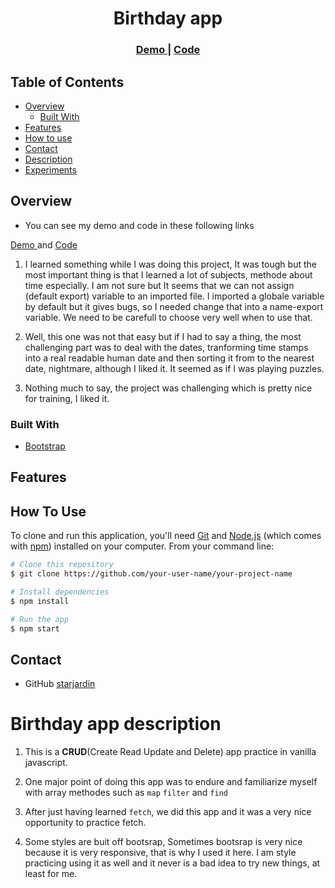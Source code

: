 <h1 align="center">Birthday app</h1>

<div align="center">
  <h3>
    <a href="https://tantley-birthday-app.netlify.app/">
      Demo
    </a>
    <span> | </span>
    <a href="https://github.com/starjardin/birthday-app">
      Code
    </a>
  </h3>
</div>

<!-- TABLE OF CONTENTS -->

## Table of Contents

-   [Overview](#overview)
    -   [Built With](#built-with)
-   [Features](#features)
-   [How to use](#how-to-use)
-   [Contact](#contact)
-   [Description](#description)
-   [Experiments](#experiments)

<!-- OVERVIEW -->

## Overview

-   You can see my demo and code in these following links 
  <a href="https://tantley-birthday-app.netlify.app/">
    Demo
  </a> and 
  <a href="https://github.com/starjardin/birthday-app">
      Code
  </a>

1. I learned something while I was doing this project, It was tough but the most important thing is that I learned a lot of subjects, methode about time especially. I am not sure but It seems that we can not assign (default export) variable to an imported file. I imported a globale variable by default but it gives bugs, so I needed change that into a name-export variable. We need to be carefull to choose very well when to use that.

1. Well, this one was not that easy but if I had to say a thing, the most challenging part was to deal with the dates, tranforming time stamps into a real readable human date and then sorting it from to the nearest date, nightmare, although I liked it. It seemed as if I was playing puzzles.

1. Nothing much to say, the project was challenging which is pretty nice for training, I liked it.

### Built With

-   [Bootstrap](https://https://getbootstrap.com/docs/4.5/getting-started/introduction/)

## Features

<!-- List the features of your application or follow the template. Don't share the figma file here :) -->

## How To Use

To clone and run this application, you'll need [Git](https://git-scm.com) and [Node.js](https://nodejs.org/en/download/) (which comes with [npm](http://npmjs.com)) installed on your computer. From your command line:

```bash
# Clone this repository
$ git clone https://github.com/your-user-name/your-project-name

# Install dependencies
$ npm install

# Run the app
$ npm start
```
## Contact

-   GitHub [starjardin](https://github.com/your-starjardin)

# Birthday app description

1. This is a **CRUD**(Create Read Update and Delete) app practice in vanilla javascript.

1. One major point of doing this app was to endure and familiarize myself with array methodes such as `map` `filter` and `find`

1. After just having learned `fetch`, we did this app and it was a very nice opportunity to practice fetch.

1. Some styles are buit off bootsrap, Sometimes bootsrap is very nice because it is very responsive, that is why I used it here. I am style practicing using it as well and it never is a bad idea to try new things, at least for me. 